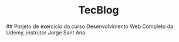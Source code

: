 <h1 align="center">TecBlog</h1>

<p>
 ## Porjeto de exercicío do curso Desenvolvimento Web Completo da Udemy, instrutor Jorge Sant Ana
</p  

